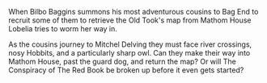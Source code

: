 When Bilbo Baggins summons his most adventurous cousins to Bag End to recruit some of them to retrieve the Old Took's map from Mathom House Lobelia tries to worm her way in.

As the cousins journey to Mitchel Delving they must face river crossings, nosy Hobbits, and a particularly sharp owl. Can they make their way into Mathom House, past the guard dog, and return the map? Or will The Conspiracy of The Red Book be broken up before it even gets started?